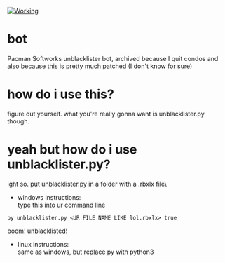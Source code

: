 [![Working](https://img.shields.io/badge/working-partial-yellow)](https://example.com/)                    
# bot
Pacman Softworks unblacklister bot, archived because I quit condos and also because this is pretty much patched (I don't know for sure)

# how do i use this?
figure out yourself. what you're really gonna want is unblacklister.py though.

# yeah but how do i use unblacklister.py?
ight so. put unblacklister.py in a folder with a .rbxlx file\
- windows instructions:\
type this into ur command line
```
py unblacklister.py <UR FILE NAME LIKE lol.rbxlx> true
```
boom! unblacklisted!

- linux instructions:\
same as windows, but replace py with python3

